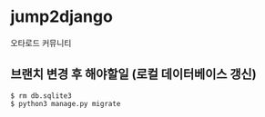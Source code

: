 # jump2django

오타로드 커뮤니티

## 브랜치 변경 후 해야할일 (로컬 데이터베이스 갱신)

```
$ rm db.sqlite3
$ python3 manage.py migrate
```
